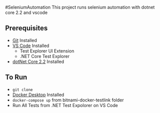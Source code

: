 #SeleniumAutomation
This project runs selenium automation with dotnet core 2.2 and vscode

## Prerequisites
* [Git](https://git-scm.com/downloads) Installed
* [VS Code](https://code.visualstudio.com/Download) Installed
  * Test Explorer UI Extension
  * .NET Core Test Explorer
* [dotNet Core 2.2](https://dotnet.microsoft.com/download) Installed

## To Run
* `git clone `
* [Docker Desktop](https://www.docker.com/products/docker-desktop) Installed
* `docker-compose up` from bitnami-docker-testlink folder
* Run All Tests from .NET Test Expolorer on VS Code
